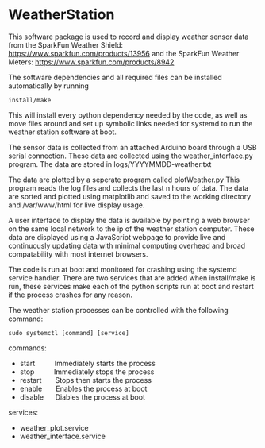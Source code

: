 # WeatherStation
This software package is used to record and display weather sensor data
from the SparkFun Weather Shield:
https://www.sparkfun.com/products/13956
and the SparkFun Weather Meters:
https://www.sparkfun.com/products/8942

The software dependencies and all required files can be installed automatically
by running 
```
install/make
```
This will install every python dependency 
needed by the code, as well as move files around and set up symbolic links
needed for systemd to run the weather station software at boot.

The sensor data is collected from an attached Arduino board through a USB
serial connection. These data are collected using the weather_interface.py
program. The data are stored in logs/YYYYMMDD-weather.txt

The data are plotted by a seperate program called plotWeather.py
This program reads the log files and collects the last n hours of data.
The data are sorted and plotted using matplotlib and saved to the working
directory and /var/www/html for live display usage.

A user interface to display the data is available by pointing a web browser
on the same local network to the ip of the weather station computer.
These data are displayed using a JavaScript webpage to provide live
and continuously updating data with minimal computing overhead and broad
compatability with most internet browsers.

The code is run at boot and monitored for crashing using the systemd service
handler. There are two services that are added when install/make is run,
these services make each of the python scripts run at boot and restart if
the process crashes for any reason.

The weather station processes can be controlled with the following command:

```
sudo systemctl [command] [service]
```

commands:
* start     &nbsp;&nbsp;&nbsp;&nbsp;&nbsp;&nbsp;&nbsp;&nbsp;    Immediately starts the process
* stop      &nbsp;&nbsp;&nbsp;&nbsp;&nbsp;&nbsp;&nbsp;&nbsp;    Immediately stops the process
* restart   &nbsp;&nbsp;&nbsp;&nbsp;&nbsp;    Stops then starts the process
* enable    &nbsp;&nbsp;&nbsp;&nbsp;&nbsp;    Enables the process at boot
* disable   &nbsp;&nbsp;&nbsp;&nbsp;    Diables the process at boot

services:
* weather_plot.service
* weather_interface.service

